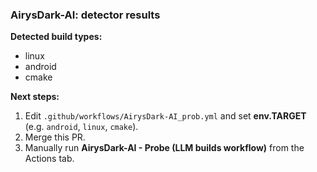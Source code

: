 ### AirysDark-AI: detector results

**Detected build types:**
- linux
- android
- cmake

**Next steps:**
1. Edit `.github/workflows/AirysDark-AI_prob.yml` and set **env.TARGET** (e.g. `android`, `linux`, `cmake`).
2. Merge this PR.
3. Manually run **AirysDark-AI - Probe (LLM builds workflow)** from the Actions tab.
